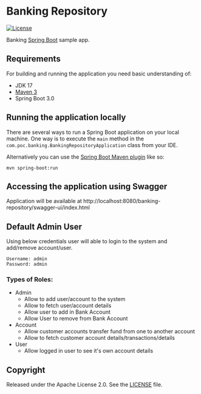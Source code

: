 # Banking Repository

[![License](http://img.shields.io/:license-apache-blue.svg)](http://www.apache.org/licenses/LICENSE-2.0.html)

Banking [Spring Boot](http://projects.spring.io/spring-boot/) sample app.

## Requirements

For building and running the application you need basic understanding of:

- JDK 17
- [Maven 3](https://maven.apache.org)
- Spring Boot 3.0

## Running the application locally

There are several ways to run a Spring Boot application on your local machine. One way is to execute the `main` method
in the `com.poc.banking.BankingRepositoryApplication` class from your IDE.

Alternatively you can use
the [Spring Boot Maven plugin](https://docs.spring.io/spring-boot/docs/current/reference/html/build-tool-plugins-maven-plugin.html)
like so:

```shell
mvn spring-boot:run
```

## Accessing the application using Swagger

Application will be available at http://localhost:8080/banking-repository/swagger-ui/index.html

## Default Admin User

Using below credentials user will able to login to the system and add/remove account/user.

```
Username: admin
Password: admin
```

### Types of Roles:

- Admin
    - Allow to add user/account to the system
    - Allow to fetch user/account details
    - Allow user to add in Bank Account
    - Allow User to remove from Bank Account
- Account
    - Allow customer accounts transfer fund from one to another account
    - Allow to fetch customer account details/transactions/details
- User
    - Allow logged in user to see it's own account details

## Copyright

Released under the Apache License 2.0. See
the [LICENSE](https://github.com/codecentric/springboot-sample-app/blob/master/LICENSE) file.
